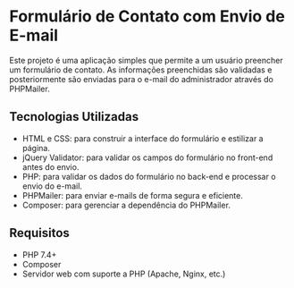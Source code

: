 # Formulário de Contato com Envio de E-mail

Este projeto é uma aplicação simples que permite a um usuário preencher um formulário de contato. As informações preenchidas são validadas e posteriormente são enviadas para o e-mail do administrador através do PHPMailer.

## Tecnologias Utilizadas

- HTML e CSS: para construir a interface do formulário e estilizar a página.
- jQuery Validator: para validar os campos do formulário no front-end antes do envio.
- PHP: para validar os dados do formulário no back-end e processar o envio do e-mail.
- PHPMailer: para enviar e-mails de forma segura e eficiente.
- Composer: para gerenciar a dependência do PHPMailer.

## Requisitos
- PHP 7.4+
- Composer
- Servidor web com suporte a PHP (Apache, Nginx, etc.)

